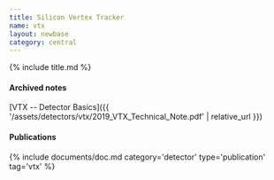 ```yaml
---
title: Silicon Vertex Tracker
name: vtx
layout: newbase
category: central
---
```

{% include title.md %}
#### Archived notes
[VTX -- Detector Basics]({{ '/assets/detectors/vtx/2019_VTX_Technical_Note.pdf' | relative_url }})

#### Publications
{% include documents/doc.md category='detector' type='publication' tag='vtx' %}

